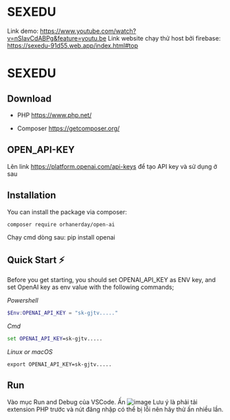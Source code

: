 # SEXEDU
 
Link demo: https://www.youtube.com/watch?v=nSIavCdABPg&feature=youtu.be
Link website chạy thử host bởi firebase: https://sexedu-91d55.web.app/index.html#top

# SEXEDU

## Download

* PHP
<https://www.php.net/>

* Composer
<https://getcomposer.org/>

## OPEN_API-KEY
Lên link <https://platform.openai.com/api-keys> để tạo API key và sử dụng ở sau
 
## Installation

You can install the package via composer:

```bash
composer require orhanerday/open-ai
```

Chạy cmd dòng sau:
pip install openai

## Quick Start ⚡

Before you get starting, you should set OPENAI_API_KEY as ENV key, and set OpenAI key as env value with the following
commands;

_Powershell_

```powershell
$Env:OPENAI_API_KEY = "sk-gjtv....."
```

_Cmd_

```cmd
set OPENAI_API_KEY=sk-gjtv.....
```

_Linux or macOS_

```shell
export OPENAI_API_KEY=sk-gjtv.....
```
## Run
Vào mục Run and Debug của VSCode. Ấn ![image](https://github.com/spaghetti-lover/SEXEDU/assets/69286705/4c6127a0-37bd-49ff-8dcf-b6c533b133e2) Lưu ý là phải tải extension PHP trước và nút đăng nhập có thể bị lỗi nên hãy thử ấn nhiều lần.
